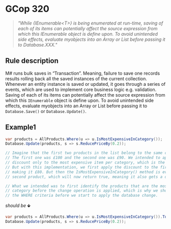 ﻿# GCop 320

> *"While \{IEnumerable\<T>} is being enumerated at run-time, saving of each of its items can potentially affect the source expression from which this IEnumerable object is define upon. To avoid unintended side effects, evaluate myobjects into an Array or List before passing it to Database.XXX."*

## Rule description

M# runs bulk saves in “Transaction”. Meaning, failure to save one records results rolling back all the saved instances of the current collection. Whenever an entity instance is saved or updated, it goes through a series of events, which are used to implement core business logic e.g. validation. Saving of each of its items can potentially affect the source expression from which this `IEnumerable` object is define upon. To avoid unintended side effects, evaluate myobjects into an Array or List before passing it to `Database.Save()` or `Database.Update()`.

## Example1

```csharp
var products = AllProducts.Where(u => u.IsMostExpensiveInCategory());
Database.Update(products, s => s.ReducePriceBy(0.2));

// Imagine that the first two products in the list belong to the same category.
// The first one was £100 and the second one was £90. We intended to apply the 
// discount only to the most expensive item per category, which is the first product.
// But with this implementation, we first apply the discount to the first product, 
// making it £80. But then the IsMostExpensiveInCategory() method is evaluated on the 
// second product, which will now return true, meaning it also gets a discount applied to it.

// What we intended was to first identify the products that are the most expensive in their
// category before the change operation is applied, which is why we should have evaluated 
// the WHERE criteria before we start to apply the database change.

```

*should be* 🡻

```csharp
var products = AllProducts.Where(u => u.IsMostExpensiveInCategory()).ToArray();
Database.Update(products, s => s.ReducePriceBy(0.2));
```
